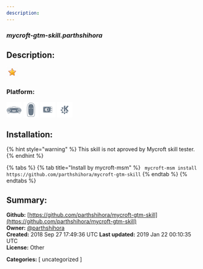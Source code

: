 ```yaml
---
description: 
---
```


### _mycroft-gtm-skill.parthshihora_  
## Description:  
  
  
![](../.gitbook/assets/star.png)  
  
### Platform:  
 ![Mark I](../.gitbook/assets/mark-1-icon.png)  ![Mark II](../.gitbook/assets/mark-2-icon.png)  ![Picroft](../.gitbook/assets/picroft-icon.png)  ![plasmoid](../.gitbook/assets/kde.png)   
## Installation:  
{% hint style="warning" %}
This skill is not aproved by Mycroft skill tester.
{% endhint %}
    
{% tabs %}
{% tab title="Install by mycroft-msm" %}
``` mycroft-msm install https://github.com/parthshihora/mycroft-gtm-skill```
{% endtab %}
  {% endtabs %}
    
## Summary:  
**Github:** [https://github.com/parthshihora/mycroft-gtm-skill](https://github.com/parthshihora/mycroft-gtm-skill)  
**Owner:** [@parthshihora](https://github.com/parthshihora)  
**Created:** 2018 Sep 27 17:49:36 UTC  **Last updated:** 2019 Jan 22 00:10:35 UTC  
**License:** Other  
  
**Categories:** [ uncategorized ]   
